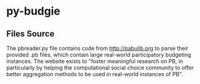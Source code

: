 # py-budgie

## Files Source

The pbreader.py file contains code from http://pabulib.org to parse their provided .pb files, which contain large real-world participatory budgeting instances. The website exists to "foster meaningful research on PB, in particularly by helping the computational social choice community to offer better aggregation methods to be used in real-world instances of PB".
